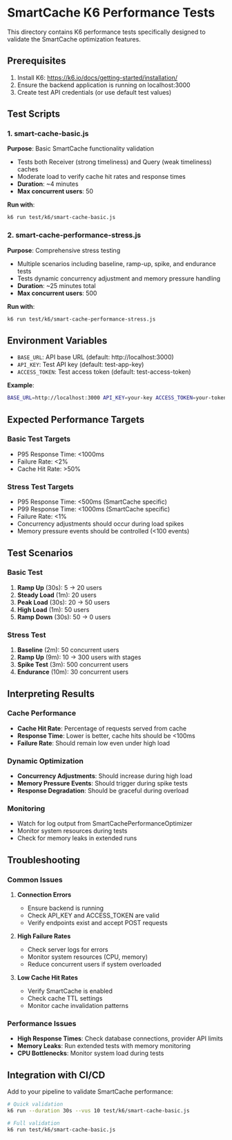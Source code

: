 # SmartCache K6 Performance Tests

This directory contains K6 performance tests specifically designed to validate the SmartCache optimization features.

## Prerequisites

1. Install K6: https://k6.io/docs/getting-started/installation/
2. Ensure the backend application is running on localhost:3000
3. Create test API credentials (or use default test values)

## Test Scripts

### 1. smart-cache-basic.js
**Purpose**: Basic SmartCache functionality validation
- Tests both Receiver (strong timeliness) and Query (weak timeliness) caches
- Moderate load to verify cache hit rates and response times
- **Duration**: ~4 minutes
- **Max concurrent users**: 50

**Run with**:
```bash
k6 run test/k6/smart-cache-basic.js
```

### 2. smart-cache-performance-stress.js
**Purpose**: Comprehensive stress testing
- Multiple scenarios including baseline, ramp-up, spike, and endurance tests
- Tests dynamic concurrency adjustment and memory pressure handling
- **Duration**: ~25 minutes total
- **Max concurrent users**: 500

**Run with**:
```bash
k6 run test/k6/smart-cache-performance-stress.js
```

## Environment Variables

- `BASE_URL`: API base URL (default: http://localhost:3000)
- `API_KEY`: Test API key (default: test-app-key)
- `ACCESS_TOKEN`: Test access token (default: test-access-token)

**Example**:
```bash
BASE_URL=http://localhost:3000 API_KEY=your-key ACCESS_TOKEN=your-token k6 run test/k6/smart-cache-basic.js
```

## Expected Performance Targets

### Basic Test Targets
- P95 Response Time: <1000ms
- Failure Rate: <2%
- Cache Hit Rate: >50%

### Stress Test Targets
- P95 Response Time: <500ms (SmartCache specific)
- P99 Response Time: <1000ms (SmartCache specific)
- Failure Rate: <1%
- Concurrency adjustments should occur during load spikes
- Memory pressure events should be controlled (<100 events)

## Test Scenarios

### Basic Test
1. **Ramp Up** (30s): 5 → 20 users
2. **Steady Load** (1m): 20 users
3. **Peak Load** (30s): 20 → 50 users  
4. **High Load** (1m): 50 users
5. **Ramp Down** (30s): 50 → 0 users

### Stress Test
1. **Baseline** (2m): 50 concurrent users
2. **Ramp Up** (9m): 10 → 300 users with stages
3. **Spike Test** (3m): 500 concurrent users
4. **Endurance** (10m): 30 concurrent users

## Interpreting Results

### Cache Performance
- **Cache Hit Rate**: Percentage of requests served from cache
- **Response Time**: Lower is better, cache hits should be <100ms
- **Failure Rate**: Should remain low even under high load

### Dynamic Optimization
- **Concurrency Adjustments**: Should increase during high load
- **Memory Pressure Events**: Should trigger during spike tests
- **Response Degradation**: Should be graceful during overload

### Monitoring
- Watch for log output from SmartCachePerformanceOptimizer
- Monitor system resources during tests
- Check for memory leaks in extended runs

## Troubleshooting

### Common Issues

1. **Connection Errors**
   - Ensure backend is running
   - Check API_KEY and ACCESS_TOKEN are valid
   - Verify endpoints exist and accept POST requests

2. **High Failure Rates**
   - Check server logs for errors
   - Monitor system resources (CPU, memory)
   - Reduce concurrent users if system overloaded

3. **Low Cache Hit Rates**
   - Verify SmartCache is enabled
   - Check cache TTL settings
   - Monitor cache invalidation patterns

### Performance Issues
- **High Response Times**: Check database connections, provider API limits
- **Memory Leaks**: Run extended tests with memory monitoring
- **CPU Bottlenecks**: Monitor system load during tests

## Integration with CI/CD

Add to your pipeline to validate SmartCache performance:

```bash
# Quick validation
k6 run --duration 30s --vus 10 test/k6/smart-cache-basic.js

# Full validation
k6 run test/k6/smart-cache-basic.js
```